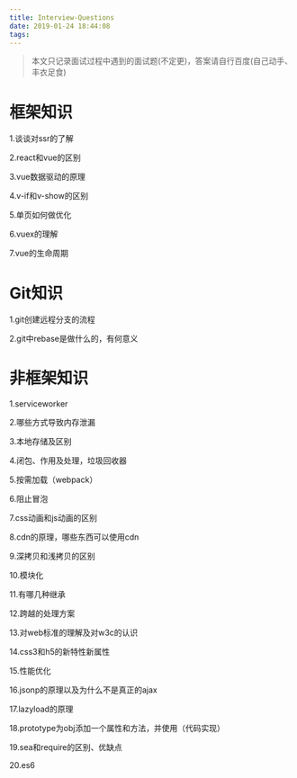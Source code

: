 ```yaml
---
title: Interview-Questions
date: 2019-01-24 18:44:08
tags:
---
```


> 本文只记录面试过程中遇到的面试题(不定更)，答案请自行百度(自己动手、丰衣足食)

# 框架知识

1.谈谈对ssr的了解

2.react和vue的区别

3.vue数据驱动的原理

4.v-if和v-show的区别

5.单页如何做优化

6.vuex的理解

7.vue的生命周期


# Git知识

1.git创建远程分支的流程

2.git中rebase是做什么的，有何意义

# 非框架知识

1.serviceworker

2.哪些方式导致内存泄漏

3.本地存储及区别

4.闭包、作用及处理，垃圾回收器

5.按需加载（webpack）

6.阻止冒泡

7.css动画和js动画的区别

8.cdn的原理，哪些东西可以使用cdn

9.深拷贝和浅拷贝的区别

10.模块化

11.有哪几种继承

12.跨越的处理方案

13.对web标准的理解及对w3c的认识

14.css3和h5的新特性新属性

15.性能优化

16.jsonp的原理以及为什么不是真正的ajax

17.lazyload的原理

18.prototype为obj添加一个属性和方法，并使用（代码实现）

19.sea和require的区别、优缺点

20.es6